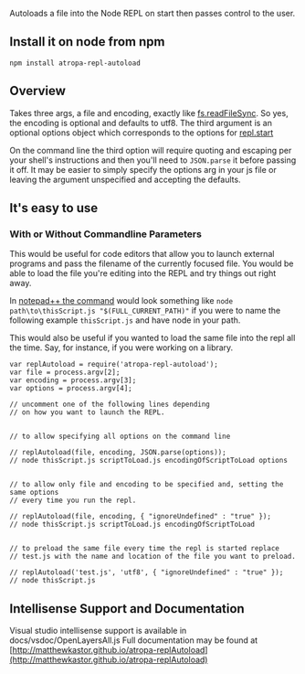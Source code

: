 Autoloads a file into the Node REPL on start then passes control to the user.

## Install it on node from npm

`npm install atropa-repl-autoload`

## Overview

Takes three args, a file and encoding, exactly like [fs.readFileSync](http://nodejs.org/api/fs.html#fs_fs_readfilesync_filename_encoding). So yes, the encoding is optional and defaults to utf8. The third argument is an optional options object which corresponds to the options for [repl.start](http://nodejs.org/api/repl.html#repl_repl_start_options)

On the command line the third option will require quoting and escaping per your shell's instructions and then you'll need to `JSON.parse` it before passing it off. It may be easier to simply specify the options arg in your js file or leaving the argument unspecified and accepting the defaults.

## It's easy to use

### With or Without Commandline Parameters

This would be useful for code editors that allow you to launch external programs and pass the filename of the currently focused file. You would be able to load the file you're editing into the REPL and try things out right away.

In [notepad++ the command](http://npp-community.tuxfamily.org/documentation/notepad-user-manual/commands) would look something like
`node path\to\thisScript.js "$(FULL_CURRENT_PATH)"`
if you were to name the following example `thisScript.js` and have node in your path.

This would also be useful if you wanted to load the same file into the repl all the time. Say, for instance, if you were working on a library.


```
var replAutoload = require('atropa-repl-autoload');
var file = process.argv[2];
var encoding = process.argv[3];
var options = process.argv[4];

// uncomment one of the following lines depending
// on how you want to launch the REPL.


// to allow specifying all options on the command line

// replAutoload(file, encoding, JSON.parse(options));
// node thisScript.js scriptToLoad.js encodingOfScriptToLoad options


// to allow only file and encoding to be specified and, setting the same options
// every time you run the repl.

// replAutoload(file, encoding, { "ignoreUndefined" : "true" });
// node thisScript.js scriptToLoad.js encodingOfScriptToLoad


// to preload the same file every time the repl is started replace
// test.js with the name and location of the file you want to preload.

// replAutoload('test.js', 'utf8', { "ignoreUndefined" : "true" });
// node thisScript.js

```

## Intellisense Support and Documentation

Visual studio intellisense support is available in docs/vsdoc/OpenLayersAll.js
Full documentation may be found at [http://matthewkastor.github.io/atropa-replAutoload](http://matthewkastor.github.io/atropa-replAutoload)